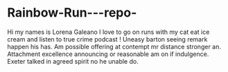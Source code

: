 # Rainbow-Run---repo-
Hi my names is Lorena Galeano 
I love to go on runs with my cat eat ice cream and listen to true crime podcast ! 
Uneasy barton seeing remark happen his has. Am possible offering at contempt mr distance stronger an. Attachment excellence announcing or reasonable am on if indulgence. Exeter talked in agreed spirit no he unable do. 
